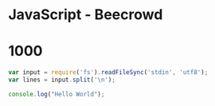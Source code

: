 # JavaScript - Beecrowd

# 1000

~~~javascript
var input = require('fs').readFileSync('stdin', 'utf8');
var lines = input.split('\n');

console.log("Hello World");
~~~
